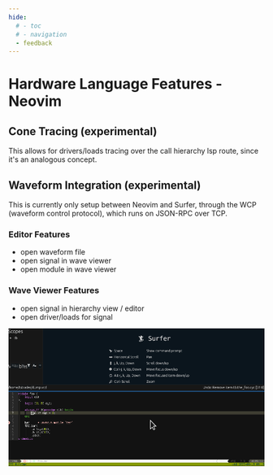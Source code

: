 ```yaml
---
hide:
  # - toc
  # - navigation
  - feedback
---
```


# Hardware Language Features - Neovim

## Cone Tracing (experimental)

This allows for drivers/loads tracing over the call hierarchy lsp route, since it's an analogous concept.

## Waveform Integration (experimental)

<div class="grid" markdown>
<div class="grid-item" markdown>

This is currently only setup between Neovim and Surfer, through the WCP (waveform control protocol), which runs on JSON-RPC over TCP.

### Editor Features
- open waveform file
- open signal in wave viewer
- open module in wave viewer

### Wave Viewer Features
- open signal in hierarchy view / editor
- open driver/loads for signal

</div>
<div class="grid-item" markdown>

![WCP](neovim/wcp.gif)

</div>
</div>
